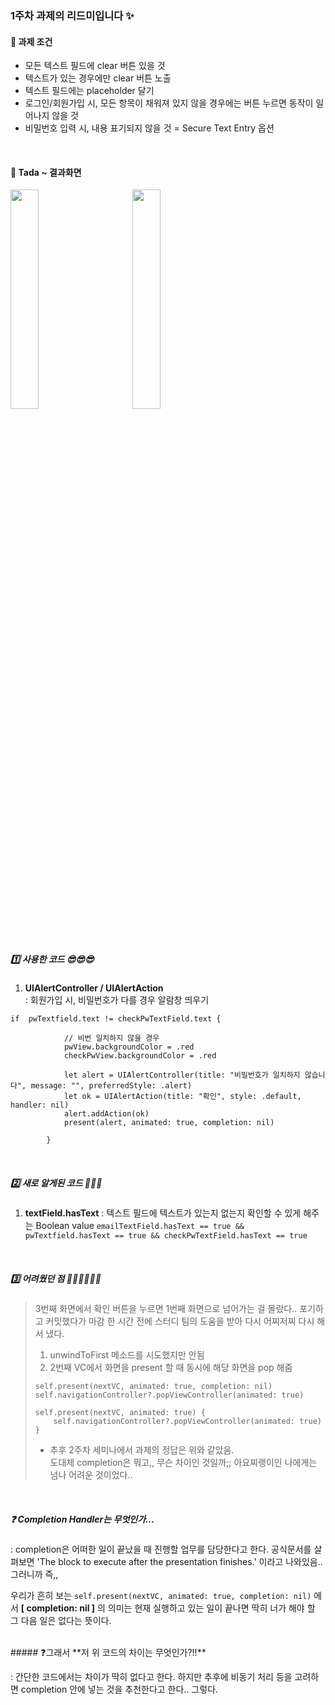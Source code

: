 ### 1주차 과제의 리드미입니다 ✨


#### 📌 과제 조건

- 모든 텍스트 필드에  clear 버튼  있을  것
- 텍스트가 있는 경우에만 clear 버튼 노출
- 텍스트 필드에는 placeholder 달기
- 로그인/회원가입 시, 모든 항목이 채워져 있지 않을 경우에는 버튼 누르면 동작이 일어나지 않을 것
- 비밀번호 입력 시, 내용 표기되지 않을 것 = Secure Text Entry 옵션


<br>


#### 🥳 Tada ~ 결과화면



<img width="30%" src="https://user-images.githubusercontent.com/63235947/114574932-a7e85680-9cb4-11eb-844f-8c85396de256.gif"/> &nbsp; &nbsp; &nbsp; &nbsp; &nbsp; <img width="30%" src="https://user-images.githubusercontent.com/63235947/114653567-46ab9c00-9d23-11eb-998c-5fc107d18ffa.mov"/>


<br>

##### 1️⃣ 사용한 코드 😎😎😎

1. **UIAlertController / UIAlertAction**
    <br>: 회원가입 시, 비밀번호가 다를 경우 알람창 띄우기

```
if  pwTextfield.text != checkPwTextField.text {
            
            // 비번 일치하지 않을 경우
            pwView.backgroundColor = .red
            checkPwView.backgroundColor = .red
            
            let alert = UIAlertController(title: "비밀번호가 일치하지 않습니다", message: "", preferredStyle: .alert)
            let ok = UIAlertAction(title: "확인", style: .default, handler: nil)
            alert.addAction(ok)
            present(alert, animated: true, completion: nil)
        
        }
```


<br>

##### 2️⃣ 새로 알게된 코드 🤩🤩🤩

1. **textField.hasText**
: 텍스트 필드에 텍스트가 있는지 없는지 확인할 수 있게 해주는 Boolean value
    ``` emailTextField.hasText == true && pwTextfield.hasText == true && checkPwTextField.hasText == true ```

    

<br>

##### 3️⃣ 어려웠던 점 👊🏻👊🏻👊🏻

> 3번째 화면에서 확인 버튼을 누르면 1번째 화면으로 넘어가는 걸 몰랐다.. 포기하고 커밋했다가 마감 한 시간 전에 스터디 팀의 도움을 받아 다시 어찌저찌 다시 해서 냈다.
> 1. unwindToFirst 메소드를 시도했지만 안됨
> 2. 2번째 VC에서 화면을 present 할 때 동시에 해당 화면을 pop 해줌
> ```
> self.present(nextVC, animated: true, completion: nil)
> self.navigationController?.popViewController(animated: true)
> ```
> 
> 
> ```
> self.present(nextVC, animated: true) {
>     self.navigationController?.popViewController(animated: true)
> }
>    ```
>    - 추후 2주차 세미나에서 과제의 정답은 위와 같았음. <br>
>    도대체 completion은 뭐고,, 무슨 차이인 것일까;; 아요찌랭이인 나에게는 넘나 어려운 것이었다..

<br>

##### ❓ **Completion Handler**는 무엇인가... 

: completion은 어떠한 일이 끝났을 때 진행할 업무를 담당한다고 한다. 공식문서를 살펴보면 'The block to execute after the presentation finishes.' 이라고 나와있음.. 그러니까 즉,, 

우리가 흔히 보는
```self.present(nextVC, animated: true, completion: nil)``` 에서 **[ completion: nil ]** 의 의미는
현재 실행하고 있는 일이 끝나면 딱히 너가 해야 할 그 다음 일은 없다는 뜻이다.

<br>
##### ❓그래서 **저 위 코드의 차이는 무엇인가?!!**

: 간단한 코드에서는 차이가 딱히 없다고 한다. 하지만 추후에 비동기 처리 등을 고려하면 completion 안에 넣는 것을  추천한다고 한다.. 그렇다.



















